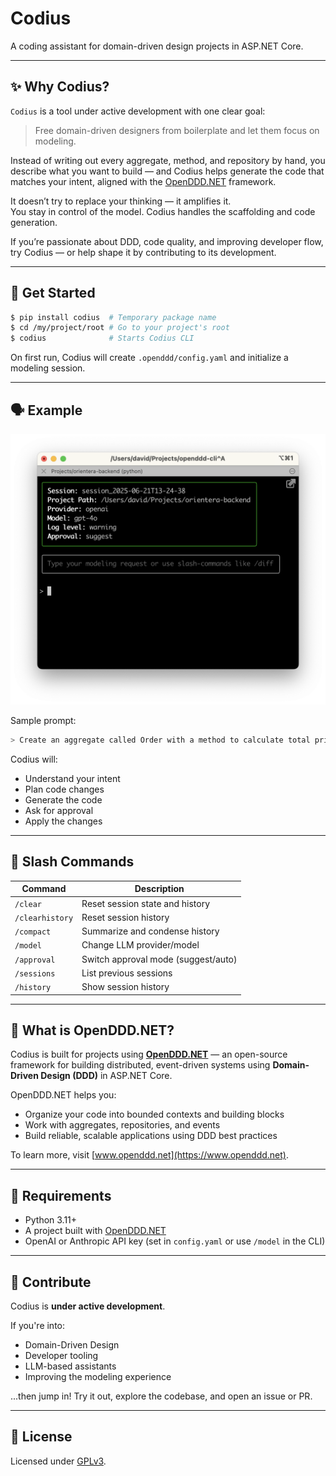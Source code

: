 # Codius

A coding assistant for domain-driven design projects in ASP.NET Core.

---


## ✨ Why Codius?

`Codius` is a tool under active development with one clear goal:

> Free domain-driven designers from boilerplate and let them focus on modeling.

Instead of writing out every aggregate, method, and repository by hand, you describe what you want to build — and Codius helps generate the code that matches your intent, aligned with the [OpenDDD.NET](https://www.openddd.net) framework.

It doesn’t try to replace your thinking — it amplifies it.  
You stay in control of the model. Codius handles the scaffolding and code generation.

If you’re passionate about DDD, code quality, and improving developer flow, try Codius — or help shape it by contributing to its development.

---

## 🚀 Get Started

```bash
$ pip install codius  # Temporary package name
$ cd /my/project/root # Go to your project's root
$ codius              # Starts Codius CLI
```

On first run, Codius will create `.openddd/config.yaml` and initialize a modeling session.

---

## 🗣 Example

![Codius CLI screenshot](resources/images/screenshot.png)

Sample prompt:

```bash
> Create an aggregate called Order with a method to calculate total price.
```

Codius will:

- Understand your intent
- Plan code changes
- Generate the code
- Ask for approval
- Apply the changes

---

## 🧩 Slash Commands

| Command         | Description |
|----------------|-------------|
| `/clear`        | Reset session state and history |
| `/clearhistory` | Reset session history |
| `/compact`      | Summarize and condense history |
| `/model`        | Change LLM provider/model |
| `/approval`     | Switch approval mode (suggest/auto) |
| `/sessions`     | List previous sessions |
| `/history`      | Show session history |

---

## 🧱 What is OpenDDD.NET?

Codius is built for projects using [**OpenDDD.NET**](https://www.openddd.net) — an open-source framework for building distributed, event-driven systems using **Domain-Driven Design (DDD)** in ASP.NET Core.

OpenDDD.NET helps you:

- Organize your code into bounded contexts and building blocks
- Work with aggregates, repositories, and events
- Build reliable, scalable applications using DDD best practices

To learn more, visit [www.openddd.net](https://www.openddd.net).

---

## 🔧 Requirements

- Python 3.11+
- A project built with [OpenDDD.NET](https://github.com/runemalm/OpenDDD.NET)
- OpenAI or Anthropic API key (set in `config.yaml` or use `/model` in the CLI)

---

## 🤝 Contribute

Codius is **under active development**.

If you're into:
- Domain-Driven Design
- Developer tooling
- LLM-based assistants
- Improving the modeling experience

...then jump in! Try it out, explore the codebase, and open an issue or PR.

---

## 📄 License

Licensed under [GPLv3](https://www.gnu.org/licenses/gpl-3.0.html).
